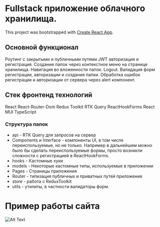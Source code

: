 # Fullstack приложение облачного хранилища. 

This project was bootstrapped with [Create React App](https://github.com/facebook/create-react-app).

## Основной функционал
Роутинг с закрытыми и публичными путями
JWT авторизация и регистрация.
Создание папок через контекстное меню на странице хранилища.
Навигация во вложенности папок.
Logout.
Валидация форм регистрации, авторизации и создания папки.
Обработка ошибок регистрации и авторизации от сервера через alert компонент.

## Стек фронтенд технологий
React
React-Router-Dom
Redux Toolkit
RTK Query
ReactHookForms
React MUI
TypeScript

### Структура папок
- api - RTK Query для запросов на сервер
- Components и Interface - компоненты UI, в том числе переиспользуемые, но не только. Например в дальнейшем можно было бы сделать переиспользуемые формы, просто возникли сложности с регистрацией в ReactHookForms.
- hooks - Кастомные хуки
- models - Некоторые кастомные типы, используемые в приложении
- Pages - Страницы приложения
- Router - типизация публичных и приватных путей приложения
- store - работа с ReduxToolkit
- utils - утилиты, в частности валидаторы форм.

# Пример работы сайта
![Alt Text](https://media.giphy.com/media/vFKqnCdLPNOKc/giphy.gif)
